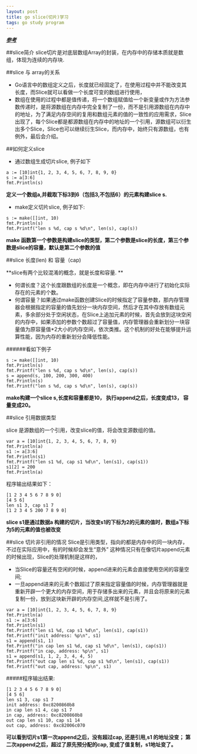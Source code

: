 ```yaml
---
layout: post
title: go slice(切片)学习
tags: go study program
---
```


[***参考***](http://www.tuicool.com/articles/QrymYz)

##slice简介
slice切片是对底层数组Array的封装，在内存中的存储本质就是数组，体现为连续的内存块.

##slice 与 array的关系
* Go语言中的数组定义之后，长度就已经固定了，在使用过程中并不能改变其长度，而Slice就可以看做一个长度可变的数组进行使用，
* 数组在使用的过程中都是值传递，将一个数组赋值给一个新变量或作为方法参数传递时，是将源数组在内存中完全复制了一份，而不是引用源数组在内存中的地址，为了满足内存空间的复用和数组元素的值的一致性的应用需求，Slice出现了，每个Slice都是都源数组在内存中的地址的一个引用，源数组可以衍生出多个Slice，Slice也可以继续衍生Slice，而内存中，始终只有源数组，也有例外，最后会介绍。

##如何定义slice
* 通过数组生成切片slice, 例子如下

```
a := [10]int{1, 2, 3, 4, 5, 6, 7, 8, 9, 0}
s := a[3:6]
fmt.Println(s)  
```
**定义一个数组a,并截取下标3到6（包括3,不包括6）的元素构建slice s.**

* make定义切片slice, 例子如下:


```
s := make([]int, 10)
fmt.Println(s)
fmt.Printf("len s %d, cap s %d\n", len(s), cap(s))
```

**make 函数第一个参数是构建slice的类型，第二个参数是slice的长度，第三个参数是slice的容量，默认是第二个参数的值**

##slice 长度(len) 和 容量（cap)

**slice有两个比较混淆的概念，就是长度和容量. **

* 何谓长度？这个长度跟数组的长度是一个概念，即在内存中进行了初始化实际存在的元素的个数。
* 何谓容量？如果通过make函数创建Slice的时候指定了容量参数，那内存管理器会根据指定的容量的值先划分一块内存空间，然后才在其中存放有数组元素，多余部分处于空闲状态，在Slice上追加元素的时候，首先会放到这块空闲的内存中，如果添加的参数个数超过了容量值，内存管理器会重新划分一块容量值为原容量值*2大小的内存空间，依次类推。这个机制的好处在能够提升运算性能，因为内存的重新划分会降低性能。

######看如下例子

```
s := make([]int, 10)
fmt.Println(s)
fmt.Printf("len s %d, cap s %d\n", len(s), cap(s))
s = append(s, 100, 200, 300, 400)
fmt.Println(s)
fmt.Printf("len s %d, cap s %d\n", len(s), cap(s))

```

**make构建一个slice s,长度和容量都是10， 执行append之后，长度变成13， 容量变成20。**

##slice 引用数据类型

slice 是源数组的一个引用，改变slice的值，将会改变源数组的值。

```
var a = [10]int{1, 2, 3, 4, 5, 6, 7, 8, 9}
fmt.Println(a)
s1 := a[3:6]
fmt.Println(s1)
fmt.Printf("len s1 %d, cap s1 %d\n", len(s1), cap(s1))
s1[2] = 200
fmt.Println(a)
```
程序输出结果如下： 

```
[1 2 3 4 5 6 7 8 9 0]
[4 5 6]
len s1 3, cap s1 7
[1 2 3 4 5 200 7 8 9 0]

```

**slice s1是通过数据a 构建的切片，当改变s1的下标为2的元素的值时，数组a下标为5的元素的值也被改变**

##slice 切片非引用的情况
Slice是引用类型，指向的都是内存中的同一块内存，不过在实际应用中，有的时候却会发生“意外”
这种情况只有在像切片append元素的时候出现，Slice的处理机制是这样的，

* 当Slice的容量还有空闲的时候，append进来的元素会直接使用空闲的容量空间;
* 一旦append进来的元素个数超过了原来指定容量值的时候，内存管理器就是重新开辟一个更大的内存空间，用于存储多出来的元素，并且会将原来的元素复制一份，放到这块新开辟的内存空间,这样就不是引用了。

```
var a = [10]int{1, 2, 3, 4, 5, 6, 7, 8, 9}
fmt.Println(a)
s1 := a[3:6]
fmt.Println(s1)
fmt.Printf("len s1 %d, cap s1 %d\n", len(s1), cap(s1))
fmt.Printf("init address: %p\n", s1)
s1 = append(s1, 1)
fmt.Printf("in cap len s1 %d, cap s1 %d\n", len(s1), cap(s1))
fmt.Printf("in cap, address: %p\n", s1)
s1 = append(s1, 1, 2, 3, 4, 4, 5)
fmt.Printf("out cap len s1 %d, cap s1 %d\n", len(s1), cap(s1))
fmt.Printf("out cap, address: %p\n", s1)
```

#####程序输出结果:

```
[1 2 3 4 5 6 7 8 9 0]
[4 5 6]
len s1 3, cap s1 7
init address: 0xc8200860b8
in cap len s1 4, cap s1 7
in cap, address: 0xc8200860b8
out cap len s1 10, cap s1 14
out cap, address: 0xc82006c070
```


**可以看到切片s1第一次append之后，没有超过cap, 还是引用,s1 的地址没变； 第二次append之后，超过了原先预分配的cap, 变成了值复制，s1地址变了。**





